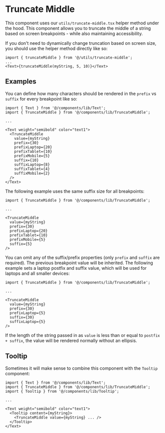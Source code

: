 # Truncate Middle

This component uses our `utils/truncate-middle.tsx` helper method under the hood. This component allows you to truncate the middle of a string based on screen breakpoints - while also maintaining accessibility.

If you don't need to dynamically change truncation based on screen size, you should use the helper method directly like so:

```tsx
import { truncateMiddle } from '@/utils/truncate-middle';
...
<Text>{truncateMiddle(myString, 5, 10)}</Text>
```

## Examples

You can define how many characters should be rendered in the `prefix` vs `suffix` for every breakpoint like so:

```tsx
import { Text } from '@/components/lib/Text';
import { TruncateMiddle } from '@/components/lib/TruncateMiddle';

...

<Text weight="semibold" color="text1">
  <TruncateMiddle
    value={myString}
    prefix={30}
    prefixLaptop={20}
    prefixTablet={10}
    prefixMobile={5}
    suffix={10}
    suffixLaptop={8}
    suffixTablet={4}
    suffixMobile={2}
  />
</Text>
```

The following example uses the same suffix size for all breakpoints:

```tsx
import { TruncateMiddle } from '@/components/lib/TruncateMiddle';

...

<TruncateMiddle
  value={myString}
  prefix={30}
  prefixLaptop={20}
  prefixTablet={10}
  prefixMobile={5}
  suffix={5}
/>
```

You can omit any of the suffix/prefix properties (only `prefix` and `suffix` are required). The previous breakpoint value will be inherited. The following example sets a laptop postfix and suffix value, which will be used for laptops and all smaller devices:

```tsx
import { TruncateMiddle } from '@/components/lib/TruncateMiddle';

...

<TruncateMiddle
  value={myString}
  prefix={30}
  prefixLaptop={5}
  suffix={30}
  suffixLaptop={5}
/>
```

If the length of the string passed in as `value` is less than or equal to `postfix + suffix`, the value will be rendered normally without an ellipsis.

## Tooltip

Sometimes it will make sense to combine this component with the `Tooltip` component:

```tsx
import { Text } from '@/components/lib/Text';
import { TruncateMiddle } from '@/components/lib/TruncateMiddle';
import { Tooltip } from '@/components/lib/Tooltip';

...

<Text weight="semibold" color="text1">
  <Tooltip content={myString}>
    <TruncateMiddle value={myString} ... />
  </Tooltip>
</Text>
```
